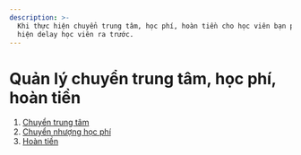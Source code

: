 ```yaml
---
description: >-
  Khi thực hiện chuyển trung tâm, học phí, hoàn tiền cho học viên bạn phải thực
  hiện delay học viên ra trước.
---
```


# Quản lý chuyển trung tâm, học phí, hoàn tiền

1. [Chuyển trung tâm](quan-li-chuyen-trung-tam-hoc-phi-hoan-tien/chuyen-trung-tam.md)
2. [Chuyển nhượng học phí](quan-li-chuyen-trung-tam-hoc-phi-hoan-tien/chuyen-nhuong-hoc-phi.md)
3. [Hoàn tiền](quan-li-chuyen-trung-tam-hoc-phi-hoan-tien/hoan-tien.md)
